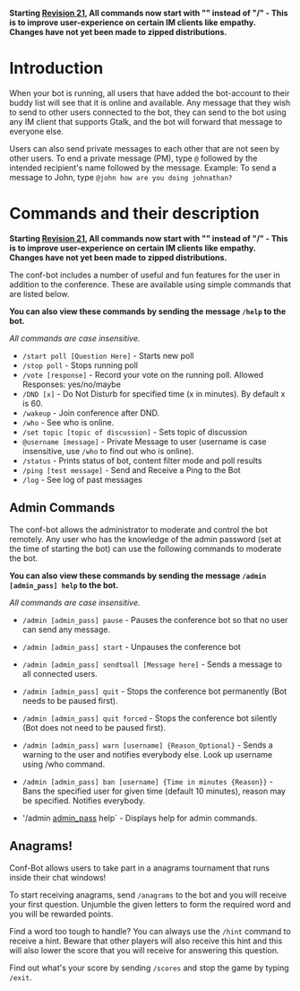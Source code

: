 **Starting [Revision 21](https://code.google.com/p/conf-bot/source/detail?r=21), All commands now start with "\" instead of "/" - This is to improve user-experience on certain IM clients like empathy. Changes have not yet been made to zipped distributions.**

# Introduction #

When your bot is running, all users that have added the bot-account to their buddy list will see that it is online and available. Any message that they wish to send to other users connected to the bot, they can send to the bot using any IM client that supports Gtalk, and the bot will forward that message to everyone else.

Users can also send private messages to each other that are not seen by other users. To end a private message (PM), type `@` followed by the intended recipient's name followed by the message. Example: To send a message to John, type `@john how are you doing johnathan?`

# Commands and their description #


**Starting [Revision 21](https://code.google.com/p/conf-bot/source/detail?r=21), All commands now start with "\" instead of "/" - This is to improve user-experience on certain IM clients like empathy. Changes have not yet been made to zipped distributions.**

The conf-bot includes a number of useful and fun features for the user in addition to the conference. These are available using simple commands that are listed below.

**You can also view these commands by sending the message `/help` to the bot.**

_All commands are case insensitive._

  * `/start poll [Question Here]` - Starts new poll
  * `/stop poll` - Stops running poll
  * `/vote [response]` - Record your vote on the running poll. Allowed Responses: yes/no/maybe
  * `/DND [x]` - Do Not Disturb for specified time (x in minutes). By default x is 60.
  * `/wakeup` - Join conference after DND.
  * `/who` - See who is online.
  * `/set topic [topic of discussion]` - Sets topic of discussion
  * `@username [message]` - Private Message to user (username is case insensitive, use `/who` to find out who is online).
  * `/status` - Prints status of bot, content filter mode and poll results
  * `/ping [test message]` - Send and Receive a Ping to the Bot
  * `/log` - See log of past messages


## Admin Commands ##

The conf-bot allows the administrator to moderate and control the bot remotely. Any user who has the knowledge of the admin password (set at the time of starting the bot) can use the following commands to moderate the bot.

**You can also view these commands by sending the message `/admin [admin_pass] help` to the bot.**

_All commands are case insensitive._

  * `/admin [admin_pass] pause` - Pauses the conference bot so that no user can send any message.
  * `/admin [admin_pass] start` - Unpauses the conference bot
  * `/admin [admin_pass] sendtoall [Message here]` - Sends a message to all connected users.
  * `/admin [admin_pass] quit` - Stops the conference bot permanently (Bot needs to be paused first).
  * `/admin [admin_pass] quit forced` - Stops the conference bot silently (Bot does not need to be paused first).
  * `/admin [admin_pass] warn [username] {Reason_Optional}` - Sends a warning to the user and notifies everybody else. Look up username using /who command.
  * `/admin [admin_pass] ban [username] {Time in minutes {Reason}}` - Bans the specified user for given time (default 10 minutes), reason may be specified. Notifies everybody.

  * '/admin [admin\_pass](admin_pass.md) help` - Displays help for admin commands.

## Anagrams! ##

Conf-Bot allows users to take part in a anagrams tournament that runs inside their chat windows!

To start receiving anagrams, send `/anagrams` to the bot and you will receive your first question. Unjumble the given letters to form the required word and you will be rewarded points.

Find a word too tough to handle? You can always use the `/hint` command to receive a hint. Beware that other players will also receive this hint and this will also lower the score that you will receive for answering this question.

Find out what's your score by sending `/scores` and stop the game by typing `/exit`.